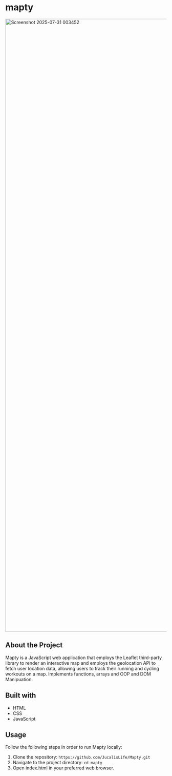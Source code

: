# mapty
<img width="3835" height="1912" alt="Screenshot 2025-07-31 003452" src="https://github.com/user-attachments/assets/0232b5bb-5795-4f8c-9384-26d02724a086" />

## About the Project
Mapty is a JavaScript web application that employs the Leaflet third-party library to render an interactive map and employs the geolocation API to fetch user location data, allowing users to track their running and cycling workouts on a map. Implements functions, arrays and OOP and DOM Manipuation.

## Built with

- HTML
- CSS
- JavaScript

## Usage
Follow the following steps in order to run Mapty locally:

1. Clone the repository:
`https://github.com/JucalisLife/Mapty.git`
2. Navigate to the project directory:
`cd mapty`
3. Open index.html in your preferred web browser.
